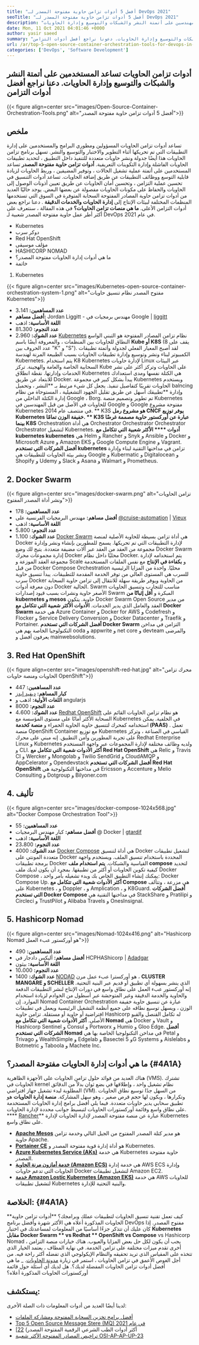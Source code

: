 ```yaml
---
title: "أفضل 5 أدوات تزامن حاوية مفتوحة المصدر لـ DevOps 2021" 
seoTitle: "أفضل 5 أدوات تزامن حاوية مفتوحة المصدر لـ DevOps 2021" 
description: "تساعد أدوات تزامن الحاويات مفتوحة المصدر المهندسين على أتمتة النشر والشبكات والتوسيع وإدارة الحاويات." 
date: Mon, 11 Oct 2021 04:01:46 +0000
author: yasir saeed
summary: "تساعد أدوات تزامن الحاويات المستخدمين على أتمتة النشر والشبكات والتوسيع وإدارة الحاويات. دعونا نراجع أفضل أدوات التزامن" 
url: /ar/top-5-open-source-container-orchestration-tools-for-devops-in-2021/
categories: ['DevOps', 'Software Development']
---
```


## أدوات تزامن الحاويات تساعد المستخدمين على أتمتة النشر والشبكات والتوسيع وإدارة الحاويات. دعنا نراجع أفضل أدوات التزامن

{{< figure align=center src="images/Open-Source-Container-Orchestration-Tools.png" alt="أفضل 5 أدوات تزامن حاوية مفتوحة المصدر">}}


## **ملخص**
تساعد أدوات تزامن الحاويات المسؤولين ومطوري البرامج والمستخدمين على إدارة التطبيقات التي تم تحريكها أثناء التطوير والاختبار والتوسيع والنشر. تسهل برنامج تزامن الحاويات هذا أيضًا جدولة ونشر حاويات متعددة للتنفيذ داخل التطبيق ، لتحديد تطبيقات الحاويات الفاشلة وإدارة التكوينات التعريفية.  **أدوات تزامن حاوية مفتوحة المصدر**  تساعد المستخدمين على أتمتة عملية تشغيل الحالات ، وتوفير المضيفين ، وربط الحاويات لزيادة قابلية التوسع ووظائف التطبيقات عن طريق إضافة الحاويات.
تساعد أدوات التنسيق في تحسين عملية التزامن ، وتحسين أمان الحاويات عن طريق تعيين أذونات الوصول إلى الحاويات والحفاظ على مكونات الحاويات مفصولة عن بعضها البعض. يوجد حاليًا العديد من أدوات تزامن حاوية المصادر المفتوحة السحابة المتوفرة في السوق التي تستخدمها المنظمات المختلفة لبيئات الإنتاج إلى  **إدارة الحاويات والخدمات الدقيقة** . دعنا نراجع بعض أدوات التزامن الأعلى.
**ما هي منصات تزامن الحاويات؟** في هذه المقالة ، سنتعرف على أكثر أطر عمل حاوية مفتوحة المصدر شعبية لـ DevOps في عام 2021.
  * Kubernetes
  * دوكر سرب
  * Red Hat OpenShift
  * مؤلف موسيقى
  * HASHICORP NOMAD
  * ما هي أدوات إدارة الحاويات مفتوحة المصدر؟
  * خاتمة
1. Kubernetes

{{< figure align=center src="images/Kubernetes-open-source-container-orchestration-system-1.png" alt="مفتوح المصدر نظام تنسيق حاويات Kubernetes">}}

  * **عدد المساهمين:**  3،141
  * **أفضل مساهم:**  Jordan Liggitt - مهندس برمجيات في Google | [liggitt][1]
  * **اللغة الأساسية:**  اذهب
  * **عدد النجوم:**  81،300
  * **عدد الشوك:**  2،960
[Kubernetes][2] نظام تزامن المصادر المفتوحة هو التبني الواسع النطاق للحاويات بين المنظمات ، والمعروفة أيضًا باسم  **Kube أو K8S**  (8 يقف على عدد الحروف بين "K" و "S"). لقد أصبح المعيار الفعلي لجدولة وأتمتة تطبيقات الكمبيوتر لبناء ونشر وتوسيع وإدارة تطبيقات الحاويات بسبب الطبيعة المرنة لهندسة Kubernetes. يتم استخدام K8 Kubernetes لإدارة حاويات Linux عبر البيئات السحابية الخاصة والعامة والهجينة. تركز Kube على الحاويات وتركز أكثر على نشر الخدمات وإدارتها.
نقطة انطلاق Kubernetes هي الكتلة نفسها ومدى استعدادك للابتعاد عن طريق Docker. يبدأ بشكل كبير في مجموعة Kubernetes ويستخدم الحاويات تقريبًا كتفاصيل تنفيذ. يجعل كل شيء مرتبط بـ **النشر ، وتحميل balncing وإدارة  **تطبيقك أسهل عن طريق تقليل الجهود التشغيلية ، المستوحاة من نظام إدارة الكتلة الداخلي من Google ، Borg. تم تطوير وتصميم منصة Kubernetes للحاويات في الأصل من قبل المهندسين في Google و Google مفتوحة مشروع Kubernetes في منتصف عام 2014. **  K3S  **هو مشروع رمل CNCF يوفر توزيع Kubernetes خفيفة الوزن تمامًا. **  K3S  **عبارة عن أوركستور حاوية مصممة غرضًا بينما**   K8S** Orchestration هي أداة Orchestrator Orchestrator Orchestrator Orchestrator لتشغيل Kubernetes.
**أدوات  ****  الأكثر شعبية التي تتكامل مع kubernetes kubernetes** هي Helm و Rancher و Snyk و Ansible و Docker و Microsoft Azure و Amazon EKS و Google Compute Engine و Vagrant.
**أفضل الشركات التي تستخدم kubernetes** تزامن في مداخنها التقنية لبناء وإدارة ونشر بيئة الحاويات للتطبيقات هي Google و Kubermatic و Digitalocean و Shopify و Udemy و Slack و Asana و Walmart و Prometheus.

## 2. Docker Swarm

{{< figure align=center src="images/docker-swarm.png" alt="تزامن الحاويات ونشر أداة المصدر المفتوح">}}

  * **عدد المساهمين:**  178
  * **أفضل مساهم:**  مهندس البرمجيات الفرنسية على [@cruise-automation][3] | [Vieux][4]
  * **اللغة الأساسية:**  اذهب
  * **عدد النجوم:**  5،800
  * **عدد الشوك:**  1،100
[Docker Swarm][5] هي أداة تزامن بسيطة للحاوية الأصلية لمنصة Docker لإدارة التطبيقات التي تم تحريكها. يسمح للمطورين بإنشاء ونشر وإدارة مجموعة من العقد من العقد عبر آلات مضيفة متعددة. يتيح لك وضع Docker Swarm إدارة مجموعات محرك Docker محليًا داخل نظام Docker. يتم استخدامه لإدارة مجموعة العقد الموزعة و Scale و  **بكفاءة في الإنتاج**  مع نفس الملفات المستخدمة من قبل Docker Compose Orchestration محليًا. واحدة من المزايا الرئيسية للسرب هي المستوى العالي من توفر الخدمة المقدمة للتطبيقات.
يبدأ تنسيق حاوية سرب Docker من الحاوية ويوفر طريقة سهلة للانتقال إلى تزامن حاوية السحابة دون معرفة أدوات Docker الحالية. Swarm مناسب للتجارب وتنسيق الحاويات الأصغر حاوية ونشرات بسبب قيود إصدارات Swarm المبكرة و  **أقل إثباتًا من kubernetes و mesos**  حاوية. يتكون Docker Swarm Open Source من مدير العقد والعامل الذي يدير الخدمات.
**الأدوات الأكثر شعبية التي تتكامل مع Docker Swarm** هي خدمة Azure Container و Docker for AWS و Codefresh و Flocker و Service Delivery Conversion و Docker Datacenter و Traefik و Portainer.
**أفضل الشركات التي تستخدم Docker Swarm** التزامن في مداخن التكنولوجيا الخاصة بهم هي ooda و appwrite و net core و devteam والمرضى يعرفون أفضل و mainwebsolutions.

## 3. Red Hat OpenShift

{{< figure align=center src="images/openshift-red-hat.jpg" alt="محرك تزامن الحاويات ومنصة حاويات OpenShift">}}

  * **عدد المساهمين:**  447
  * **كبار المساهم:**  [ديفيد إيدز][6]
  * **اللغات الأولية:**  اذهب و angularjs
  * **عدد النجوم:**  8000
  * **عدد الشوك:**  4،600
[Redhat OpenShift][7] هو نظام تزامن الحاويات القائم على السحابة الأكثر أمانًا على مستوى المؤسسة مع Kubernetes في الخلفية. يمكن استخدامه كمحرك لتنسيق حاوية الحاوية الحمراء و  **منصة كخدمة (PAAS)** . تعمل منصة OpenShift Container مع توزيع Kubernetes القياسي في الصناعة ، وتركز على تجربة المطورين وأمن التطبيق. إنه مبني على محرك Redhat Enterprise Linux و Kubernetes ولديه وظائف مختلفة لإدارة المجموعات عبر واجهة المستخدم و CLI.
**أكثر الأدوات شعبية التي تتكامل مع Red Hat OpenShift** هي Relic و Travis CI و Wercker و Mongolab و Twilio SendGrid و CloudAMQP و AppCelerator و Opendevstack
**أفضل الشركات التي تستخدم Red Hat OpenShift** في مداخنها التكنولوجية هي Ericsson و Accenture و Melio Consulting و Dotgroup و Bilyoner.com

## 4. تأليف

{{< figure align=center src="images/docker-compose-1024x568.jpg" alt="Docker Compose Orchestration Tool">}}

  * **عدد المساهمين:**  55
  * **أفضل مساهم:**  كبار مهندس البرمجيات @ Docker | [gtardif][8]
  * **اللغة الأساسية:**  اذهب
  * **عدد النجوم:**  23،800
  * **عدد الشوك:**  4000
[Docker Compose][9] هي أداة لتنسيق Docker لتشغيل تطبيقات متعددة المونتي على Docker المحددة باستخدام تنسيق الملف. ويستخدم واجهة برمجة تطبيقات Docker القياسية والشبكات.  **يتم استخدام ملف compose**  لتحديد كيفية تكوين الحاويات أو أكثر من تطبيقها. بمجرد أن يكون لديك ملف Docker Compose ، يمكنك إنشاء التطبيق الخاص بك وبدء تشغيله بأمر واحد: Docker Compose Up.
**أكثر الأدوات شعبية التي تتكامل مع Compose** هي مزرعة ، وتتألف على Kubernetes ، و Doppler ، و Amplication ، و K8Guard.
**أفضل الشركات التي تستخدم Docker Compose** في مداخنها التقنية هي StackShare و Pratilipi و Circleci و TrustPilot و Alibaba Travels و OnesInsignal.

## 5. Hashicorp Nomad

{{< figure align=center src="images/Nomad-1024x416.png" alt="Hashicorp Nomad هو أوركستور عبء العمل">}}

  * **عدد المساهمين:**  490
  * **أفضل مساهم:**  أليكس دادجار في HCPHAShicorp | [Adadgar][10]
  * **اللغة الأساسية:**  بيثون
  * **عدد النجوم:**  10،000
  * **عدد الشوك:**  1400
[NODAD][11] هو أوركسترا عبء عمل مرن ،  **CLUSTER MANGARE و SCHELLER**  الذي ينشر بسهولة أي تطبيق أو قديم عبر البنية التحتية. إنه أوركستور عبء العمل على نطاق واسع في دورات الإنتاج لنشر التطبيقات الدفعة والحاوية والخدمة الدقيقة وغير المتوحشة عبر أسطول من الخوادم لزيادة استخدام الموارد. إن Nomad Container Orchestration عبارة عن تنسيق حاوية خفيفة الوزن ، ويسهل توسيع نطاقه على جميع أنظمة التشغيل الرئيسية ويعمل في تطبيقات افتراضية أو حاوية أو مستقلة. تزامن حاوية Hashicorp له تكامل القنصل والقبو الأصلي.
**أكثر الأدوات شعبية التي تتكامل مع Nomad** هي Docker و Vault و Hashicorp Sentinel و Consul و Portworx و Humio و Gloo Edge.
**أفضل الشركات التي تستخدم Nomad** في مداخن التكنولوجيا الخاصة بها هي Petal و Trivago و WealthSimple و Edgelab و Basectei و 5G Systems و Aislelabs و Botmetric و Taboola و Machete Inc.

##  **ما هي أدوات إدارة الحاويات مفتوحة المصدر؟**    {#4A1A}
هناك العديد من فوائد حلول تزامن الحاويات على الأجهزة الظاهرية (VMS). تشترك الحاويات في kernel نظام تشغيل واحد ، وإطلاقها في بضع ثوان بدلاً من الدقائق المطلوبة لبدء تشغيل جهاز افتراضي (VM). من السهل جدًا توسيع نطاق الحاويات وتكرارها ، ويكون لها حجم قرص صغير ، وهو سهل المشاركة.  **منصة إدارة الحاويات**  هو تطبيق سحابي يدير حاويات متعددة. فيما يلي أفضل برامج إدارة الحاويات المستخدمة على نطاق واسع وقائمة أوركستورات الحاويات لتبسيط جوانب محددة لإدارة الحاويات.
   ****  [Rancher][12]** عبارة عن منصة مفتوحة المصدر لإدارة الحاويات لإدارة Kubernetes على نطاق واسع.
  * **[Apache Mesos][13]** هو مدير كتلة المصدر المفتوح من الجيل التالي وخدمة تزامن حاوية Apache.
  * **[Portainer CE][14]** هو أداة إدارة قوية مفتوحة المصدر و Kubernetes.
  * **[Azure Kubernetes Service (AKs)][15]** هي خدمة Kubernetes حاوية مفتوحة المصدر.
  * **[خدمة أمازون مرنة الحاوية (Amazon ECS)][16]** هي خدمة إدارة AWS ECS وإدارة الحاويات التي تدعم حاويات Docker لتشغيل تطبيقات Amazon EC2.
  * **[خدمة Amazon Lostic Kubernetes (Amazon EKS)][17]** هي خدمة AWS للحاويات لتشغيل تطبيقات Kubernetes والبنية التحتية للإدارة.

##  **الخلاصة:**    {#4A1A}
**كيف تعمل تقنية تنسيق الحاويات لتطبيقات عملك وبرامجك؟ **أدوات تزامن حاوية الحاويات المذكورة أعلاه هي الأكثر شهرة وأفضل برنامج DevOps مفتوح المصدر. إذا كان عليك أن تتذكر جزءًا أساسيًا من المعلومات لمساعدتك في اختيار  **Kubernetes مقابل Docker Swarm **  vs Redhat ** OpenShift vs Compose**  vs Hashicorp Nomad ، يجب أن يكون لكل حل بعض المزايا والعيوب. هناك خيارات منصة التزامن أخرى تقدم ميزات مختلفة على تزامن الخدمة. في نهاية المطاف ، يعتمد الخيار الذي تتخذه على المقياس الذي تريد تحقيقه والنظام الإيكولوجي الذي تفضله أكثر راحة فيه. من أجل الغوص الأعمق في تزامن الحاويات ، استمر في زيارة [مدونة الحاويات][18].
_ ما هي أفضل أدوات تزامن الحاويات المفضلة لديك؟. هل لديك أي أسئلة حول قائمة أوركستورات الحاويات المذكورة أعلاه؟

## يستكشف:
لدينا أيضًا العديد من أدوات المعلومات ذات الصلة الأخرى:
  * [أفضل برامج تخزين السحابة المفتوحة ومشاركة الملفات][20]
  * [Top 5 Open Source Message Stere (MQ) في عام 2021][21]
  * [أكثر أدوات الطب الشرعي الرقمية المفتوحة المصدر) [22]
  * [تراخيص المصادر المفتوحة الأكثر شعبية OSI-AP-AP-UP-23][23]

  
[1]: https://twitter.com/liggitt?lang=en
[2]: https://kubernetes.io/
[3]: https://github.com/cruise-automation
[4]: https://twitter.com/vieux?lang=en
[5]: https://github.com/docker-archive/classicswarm
[6]: https://github.com/deads2k
[7]: https://github.com/openshift/origin
[8]: https://twitter.com/gtardif?lang=en
[9]: https://github.com/docker/compose
[10]: https://twitter.com/adadgar?lang=en
[11]: https://github.com/hashicorp/nomad
[12]: https://github.com/rancher/rancher
[13]: https://github.com/apache/mesos
[14]: https://github.com/portainer/portainer
[15]: https://github.com/Azure/AKS
[16]: https://github.com/aws/amazon-ecs-agent
[17]: https://github.com/aws/eks-distro
[18]: https://blog.containerize.com/
[19]: mailto:yasir.saeed@aspose.com
[20]: https://products.containerize.com/backup-and-sync/
[21]: https://blog.containerize.com/message-queue-software/top-5-open-source-message-queue-software-in-2021/
[22]: https://blog.containerize.com/digital-forensic-tools/top-5-open-source-digital-forensic-tools-in-2021/
[23]: https://blog.containerize.com/licenses-standards/top-5-most-popular-osi-approved-open-source-licenses-of-2021/
